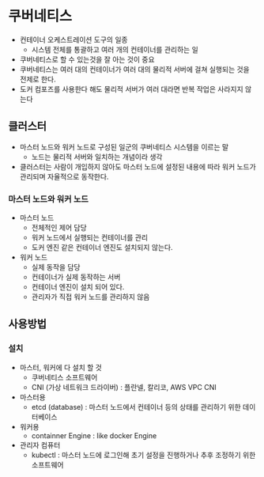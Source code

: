 # 쿠버네티스
- 컨테이너 오케스트레이션 도구의 일종
  - 시스템 전체를 통괄하고 여러 개의 컨테이너를 관리하는 일 
- 쿠버네티스로 할 수 있는것을 잘 아는 것이 중요 
- 쿠버네티스는 여러 대의 컨테이너가 여러 대의 물리적 서버에 걸쳐 실행되는 것을 전제로 한다. 
- 도커 컴포즈를 사용한다 해도 물리적 서버가 여러 대라면 반복 작업은 사라지지 않는다

## 클러스터
- 마스터 노드와 워커 노드로 구성된 일군의 쿠버네티스 시스템을 이르는 말 
  - 노드는 물리적 서버와 일치하는 개념이라 생각
- 클러스터는 사람이 개입하지 않아도 마스터 노드에 설정된 내용에 따라 워커 노드가 관리되며 자율적으로 동작한다.
### 마스터 노드와 워커 노드
- 마스터 노드 
  - 전체적인 제어 담당
  - 워커 노드에서 실행되는 컨테이너를 관리 
  - 도커 엔진 같은 컨테이너 엔진도 설치되지 않는다.
- 워커 노드
  - 실제 동작을 담당
  - 컨테이너가 실제 동작하는 서버 
  - 컨테이너 엔진이 설치 되어 있다.
  - 관리자가 직접 워커 노드를 관리하지 않음 

## 사용방법
### 설치
- 마스터, 워커에 다 설치 할 것
  - 쿠버네티스 소프트웨어
  - CNI (가상 네트워크 드라이버) : 플란넬, 칼리코, AWS VPC CNI
- 마스터용
  - etcd (database) : 마스터 노드에서 컨테이너 등의 상태를 관리하기 위한 데이터베이스 
- 워커용
  - containner Engine : like docker Engine
- 관리자 컴퓨터
  - kubectl : 마스터 노드에 로그인해 초기 설정을 진행하거나 추후 조정하기 위한 소프트웨어 